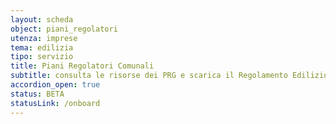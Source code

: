 ```yaml
---
layout: scheda
object: piani_regolatori
utenza: imprese
tema: edilizia
tipo: servizio
title: Piani Regolatori Comunali
subtitle: consulta le risorse dei PRG e scarica il Regolamento Edilizio
accordion_open: true
status: BETA
statusLink: /onboard
---
```


